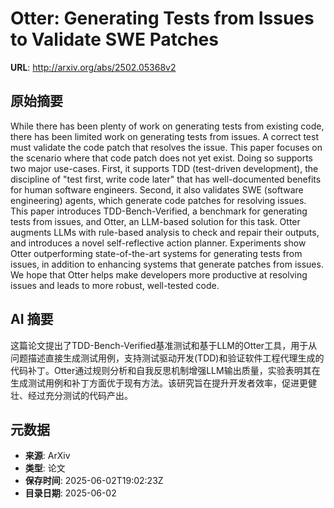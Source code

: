 # Otter: Generating Tests from Issues to Validate SWE Patches

**URL**: http://arxiv.org/abs/2502.05368v2

## 原始摘要

While there has been plenty of work on generating tests from existing code,
there has been limited work on generating tests from issues. A correct test
must validate the code patch that resolves the issue. This paper focuses on the
scenario where that code patch does not yet exist. Doing so supports two major
use-cases. First, it supports TDD (test-driven development), the discipline of
"test first, write code later" that has well-documented benefits for human
software engineers. Second, it also validates SWE (software engineering)
agents, which generate code patches for resolving issues. This paper introduces
TDD-Bench-Verified, a benchmark for generating tests from issues, and Otter, an
LLM-based solution for this task. Otter augments LLMs with rule-based analysis
to check and repair their outputs, and introduces a novel self-reflective
action planner. Experiments show Otter outperforming state-of-the-art systems
for generating tests from issues, in addition to enhancing systems that
generate patches from issues. We hope that Otter helps make developers more
productive at resolving issues and leads to more robust, well-tested code.


## AI 摘要

这篇论文提出了TDD-Bench-Verified基准测试和基于LLM的Otter工具，用于从问题描述直接生成测试用例，支持测试驱动开发(TDD)和验证软件工程代理生成的代码补丁。Otter通过规则分析和自我反思机制增强LLM输出质量，实验表明其在生成测试用例和补丁方面优于现有方法。该研究旨在提升开发者效率，促进更健壮、经过充分测试的代码产出。

## 元数据

- **来源**: ArXiv
- **类型**: 论文
- **保存时间**: 2025-06-02T19:02:23Z
- **目录日期**: 2025-06-02
